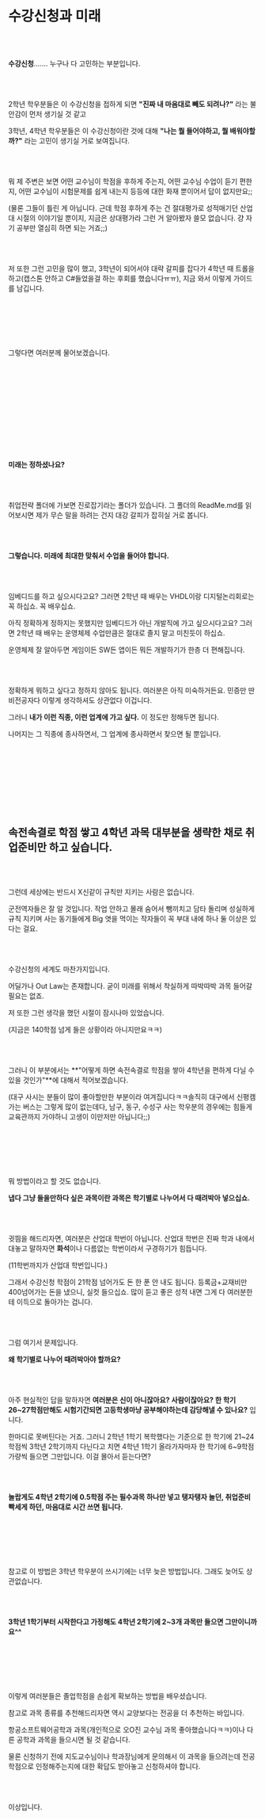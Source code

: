 # 수강신청과 미래

<br /><br />



**수강신청**....... 누구나 다 고민하는 부분입니다.

<br /><br />

2학년 학우분들은 이 수강신청을 접하게 되면 **"진짜 내 마음대로 빼도 되려나?"** 라는 불안감이 먼저 생기실 것 같고

3학년, 4학년 학우분들은 이 수강신청이란 것에 대해 **"나는 뭘 들어야하고, 뭘 배워야할까?"** 라는 고민이 생기실 거로 보여집니다.

<br /><br />

뭐 제 주변은 보면 어떤 교수님이 학점을 후하게 주는지, 어떤 교수님 수업이 듣기 편한지, 어떤 교수님이 시험문제를 쉽게 내는지 등등에 대한 화재 뿐이어서 답이 없지만요;;

(물론 그들이 틀린 게 아닙니다. 근데 학점 후하게 주는 건 절대평가로 성적매기던 산업대 시절의 이야기일 뿐이지, 지금은 상대평가라 그런 거 알아봤자 쓸모 없습니다. 걍 자기 공부만 열심히 하면 되는 거죠;;)

<br /><br />

저 또한 그런 고민을 많이 했고, 3학년이 되어서야 대략 갈피를 잡다가 4학년 때 트롤을 하고(캡스톤 안하고 C#들었을걸 하는 후회를 했습니다ㅠㅠ), 지금 와서 이렇게 가이드를 남깁니다.

<br /><br />

<br /><br />

그렇다면 여러분께 물어보겠습니다.

<br /><br />

<br /><br />

<br /><br />

<br /><br />

**미래는 정하셨나요?**

<br /><br />

취업전략 폴더에 가보면 진로잡기라는 폴더가 있습니다. 그 폴더의 ReadMe.md를 읽어보시면 제가 무슨 말을 하려는 건지 대강 갈피가 잡히실 거로 봅니다.

<br /><br />

**그렇습니다. 미래에 최대한 맞춰서 수업을 들어야 합니다.**

<br /><br />

임베디드를 하고 싶으시다고요? 그러면 2학년 때 배우는 VHDL이랑 디지털논리회로는 꼭 하십쇼. 꼭 배우십쇼.

아직 정확하게 정하지는 못했지만 임베디드가 아닌 개발직에 가고 싶으시다고요? 그러면 2학년 때 배우는 운영체제 수업만큼은 절대로 졸지 말고 미친듯이 하십쇼.

운영체제 잘 알아두면 게임이든 SW든 앱이든 뭐든 개발하기가 한층 더 편해집니다.

<br /><br />

정확하게 뭐하고 싶다고 정하지 않아도 됩니다. 여러분은 아직 미숙하거든요. 민증만 딴 비전공자다 이렇게 생각하셔도 상관없다 이겁니다.

그러니 **내가 이런 직종, 이런 업계에 가고 싶다.** 이 정도만 정해두면 됩니다.

나머지는 그 직종에 종사하면서, 그 업계에 종사하면서 찾으면 될 뿐입니다.

<br /><br />

<br /><br />

<br /><br />



## 속전속결로 학점 쌓고 4학년 과목 대부분을 생략한 채로 취업준비만 하고 싶습니다.

<br /><br />

그런데 세상에는 반드시 X신같이 규칙만 지키는 사람은 없습니다.

군전역자들은 잘 알 것입니다. 작업 안하고 몰래 숨어서 뺑끼치고 담타 돌리며 성실하게 규칙 지키며 사는 동기들에게 Big 엿을 먹이는 작자들이 꼭 부대 내에 하나 둘 이상은 있다는 걸요.

<br /><br />

수강신청의 세계도 마찬가지입니다.

어딜가나 Out Law는 존재합니다. 굳이 미래를 위해서 착실하게 따박따박 과목 들어갈 필요는 없죠.

저 또한 그런 생각을 했던 시절이 잠시나마 있었습니다.

(지금은 140학점 넘게 들은 상황이라 아니지만요ㅋㅋ)

<br /><br />

그러니 이 부분에서는 **"어떻게 하면 속전속결로 학점을 쌓아 4학년을 편하게 다닐 수 있을 것인가"**에 대해서 적어보겠습니다.

(대구 사시는 분들이 많이 좋아할만한 부분이라 여겨집니다ㅋㅋ솔직히 대구에서 신평캠 가는 버스는 그렇게 많이 없는데다, 남구, 동구, 수성구 사는 학우분의 경우에는 힘들게 교육관까지 가야하니 고생이 이만저만 아닙니다;;)

<br /><br />

<br /><br />

뭐 방법이라고 할 것도 없습니다.

**냅다 그냥 들을만하다 싶은 과목이란 과목은 학기별로 나누어서 다 때려박아 넣으십쇼.**

<br /><br />

귓띔을 해드리자면, 여러분은 산업대 학번이 아닙니다. 산업대 학번은 진짜 학과 내에서 대놓고 말하자면 **화석**이나 다름없는 학번이라서 구경하기가 힘듭니다.

(11학번까지가 산업대 학번입니다.)

그래서 수강신청 학점이 21학점 넘어가도 돈 한 푼 안 내도 됩니다. 등록금+교재비만 400넘어가는 돈을 냈으니, 실컷 들으십쇼. 많이 듣고 좋은 성적 내면 그게 다 여러분한테 이득으로 돌아가는 겁니다.

<br /><br />

그럼 여기서 문제입니다.

**왜 학기별로 나누어 때려박아야 할까요?**

<br /><br />

아주 현실적인 답을 말하자면 **여러분은 신이 아니잖아요? 사람이잖아요? 한 학기 26~27학점만해도 시험기간되면 고등학생마냥 공부해야하는데 감당해낼 수 있나요?** 입니다.

한마디로 못버틴다는 거죠. 그러니 2학년 1학기 복학했다는 기준으로 한 학기에 21~24학점씩 3학년 2학기까지 다닌다고 치면 4학년 1학기 올라가자마자 한 학기에 6~9학점 가량씩 들으면 그만입니다. 이걸 몰아서 듣는다면?

<br /><br />



**놀랍게도 4학년 2학기에 0.5학점 주는 필수과목 하나만 넣고 탱자탱자 놀던, 취업준비 빡세게 하던, 마음대로 시간 쓰면 됩니다.** 

<br /><br />

<br /><br />

참고로 이 방법은 3학년 학우분이 쓰시기에는 너무 늦은 방법입니다.  그래도 늦어도 상관없습니다.

<br /><br />

**3학년 1학기부터 시작한다고 가정해도 4학년 2학기에 2~3개 과목만 들으면 그만이니까요^^**

<br /><br />

<br /><br />

이렇게 여러분들은 졸업학점을 손쉽게 확보하는 방법을 배우셨습니다.

참고로 과목 종류를 추천해드리자면 역시 교양보다는 전공을 더 추천하는 바입니다.

항공소프트웨어공학과 과목(개인적으로 오O진 교수님 과목 좋아했습니다ㅋㅋ)이나 다른 공학과 과목을 들으시면 될 것 같습니다.

물론 신청하기 전에 지도교수님이나 학과장님에게 문의해서 이 과목을 들으려는데 전공학점으로 인정해주는지에 대한 확답도 받아놓고 신청하셔야 합니다.

<br /><br />

이상입니다.